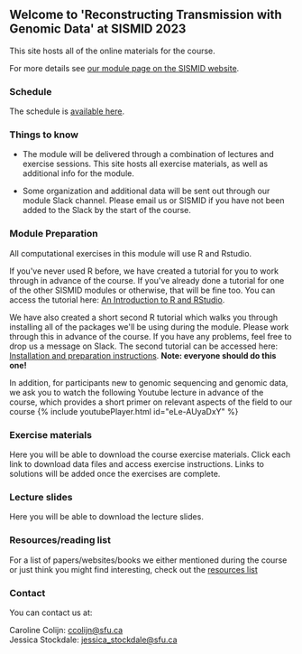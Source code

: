 
## Welcome to 'Reconstructing Transmission with Genomic Data' at SISMID 2023

This site hosts all of the online materials for the course. 

For more details see [our module page on the SISMID website](https://si.biostat.washington.edu/institutes/sismid/MD2307).

### Schedule

The schedule is [available here](https://jessicastockdale.github.io/SISMID2023-transmission-genomics/Files/Mod7_schedule.pdf).

### Things to know

- The module will be delivered through a combination of lectures and exercise sessions. This site hosts all exercise materials, as well as additional info for the module.

- Some organization and additional data will be sent out through our module Slack channel. Please email us or SISMID if you have not been added to the Slack by the start of the course.


### Module Preparation

All computational exercises in this module will use R and Rstudio.

If you've never used R before, we have created a tutorial for you to work through in advance of the course. If you've already done a tutorial for one of the other SISMID modules or otherwise, that will be fine too. You can access the tutorial here: [An Introduction to R and RStudio](https://jessicastockdale.github.io/SISMID2023-transmission-genomics/Files/R_tutorial.html).

We have also created a short second R tutorial which walks you through installing all of the packages we'll be using during the module. Please work through this in advance of the course. If you have any problems, feel free to drop us a message on Slack. The second tutorial can be accessed here: [Installation and preparation instructions](https://jessicastockdale.github.io/SISMID2023-transmission-genomics/Files/R_tutorial2.html). **Note: everyone should do this one!**

In addition, for participants new to genomic sequencing and genomic data, we ask you to watch the following Youtube lecture in advance of the course, which provides a short primer on relevant aspects of the field to our course
{% include youtubePlayer.html id="eLe-AUyaDxY" %}


### Exercise materials 

Here you will be able to download the course exercise materials. Click each link to download data files and access exercise instructions. Links to solutions will be added once the exercises are complete.

<!---Exercise 1: [Data](https://jessicastockdale.github.io/SISMID2023-transmission-genomics/source/FMD-AU-data.zip), [Instructions](https://jessicastockdale.github.io/SISMID2023-transmission-genomics/source/Exercise1.html), [Tips](https://jessicastockdale.github.io/SISMID2023-transmission-genomics/source/Exercise1_Tips.html), and [Solutions](https://jessicastockdale.github.io/SISMID2023-transmission-genomics/source/Exercise1_results.pdf).

Exercise 2: [Instructions](https://jessicastockdale.github.io/SISMID2023-transmission-genomics/source/Exercise2.html), [Extra Helper Code](https://jessicastockdale.github.io/SISMID2023-transmission-genomics/source/wf_distribution.R), and Solutions: [COVID-19](https://jessicastockdale.github.io/SISMID2023-transmission-genomics/source/ex2_coviddata.R), [TB](https://jessicastockdale.github.io/SISMID2023-transmission-genomics/source/ex2_tbdata.R).

Exercise 3: [Data](https://jessicastockdale.github.io/SISMID2023-transmission-genomics/source/Flu_data.zip), [Instructions](https://jessicastockdale.github.io/SISMID2023-transmission-genomics/source/Exercise3.html), [Extension exercise](https://jessicastockdale.github.io/SISMID2023-transmission-genomics/source/Exercise3_extension.html), and Solutions: [COVID-19](https://jessicastockdale.github.io/SISMID2023-transmission-genomics/source/ex3_coviddata.R), [TB](https://jessicastockdale.github.io/SISMID2023-transmission-genomics/source/ex3_tbdata.R).

Exercise 4: [Instructions](https://jessicastockdale.github.io/SISMID2023-transmission-genomics/source/Exercise4.html), [TransPhylo Extra Code](https://jessicastockdale.github.io/SISMID2023-transmission-genomics/source/transphylo_extras.R), and Solutions: [COVID-19](https://jessicastockdale.github.io/SISMID2023-transmission-genomics/source/ex4_coviddata.R), [TB](https://jessicastockdale.github.io/SISMID2023-transmission-genomics/source/ex4_tbdata.R).

Data for exercises 2,3,4: [TB data](https://jessicastockdale.github.io/SISMID2023-transmission-genomics/source/TB_data.zip). COVID-19 data will be provided on Slack.-->


### Lecture slides

Here you will be able to download the lecture slides.

<!---
[Lecture 1](https://jessicastockdale.github.io/SISMID2023-transmission-genomics/Files/sismid_L1_intro-b-2023.pdf)
[Lecture 2](https://jessicastockdale.github.io/SISMID2023-transmission-genomics/Files/Nonphylo_recon.pdf)
[Lecture 3](https://jessicastockdale.github.io/SISMID2023-transmission-genomics/Files/IntroPhylogeneticsNotes-2023.html)
[Lecture 4](https://jessicastockdale.github.io/SISMID2023-transmission-genomics/Files/sismid_L3_transphylomath_2022.pdf)
[Lecture 5](https://jessicastockdale.github.io/SISMID2023-transmission-genomics/Files/L5-RF.pdf)
-->

### Resources/reading list

For a list of papers/websites/books we either mentioned during the course or just think you might find interesting, check out the [resources list](https://jessicastockdale.github.io/SISMID2023-transmission-genomics/Files/Resources_list.pdf)

### Contact

You can contact us at:

Caroline Colijn: <ccolijn@sfu.ca>  
Jessica Stockdale: <jessica_stockdale@sfu.ca>

